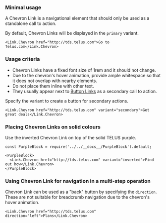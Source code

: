 ### Minimal usage

A Chevron Link is a navigational element that should only be used as a standalone call to action.

By default, Chevron Links will be displayed in the `primary` variant.

```
<Link.Chevron href="http://tds.telus.com">Go to Telus.com</Link.Chevron>
```

### Usage criteria

- Chevron Links have a fixed font size of 1rem and it should not change.
- Due to the chevron's hover animation, provide ample whitespace so that it does not overlap with nearby elements.
- Do not place them inline with other text.
- They usually appear next to [Button Links](#linkbutton) as a secondary call to action.


Specify the variant to create a button for secondary actions.

```
<Link.Chevron href="http://tds.telus.com" variant="secondary">Get great deals</Link.Chevron>
```

### Placing Chevron Links on solid colours

Use the inverted Chevron Link on top of the solid TELUS purple.

```
const PurpleBlock = require('../../__docs__/PurpleBlock').default;

<PurpleBlock>
  <Link.Chevron href="http://tds.telus.com" variant="inverted">Find out how</Link.Chevron>
</PurpleBlock>
```

### Using Chevron Link for navigation in a multi-step operation

Chevron Link can be used as a "back" button by specifying the `direction`. These are not suitable for breadcrumb navigation due to the chevron's hover animation.

```
<Link.Chevron href="http://tds.telus.com" direction="left">Plans</Link.Chevron>
```
